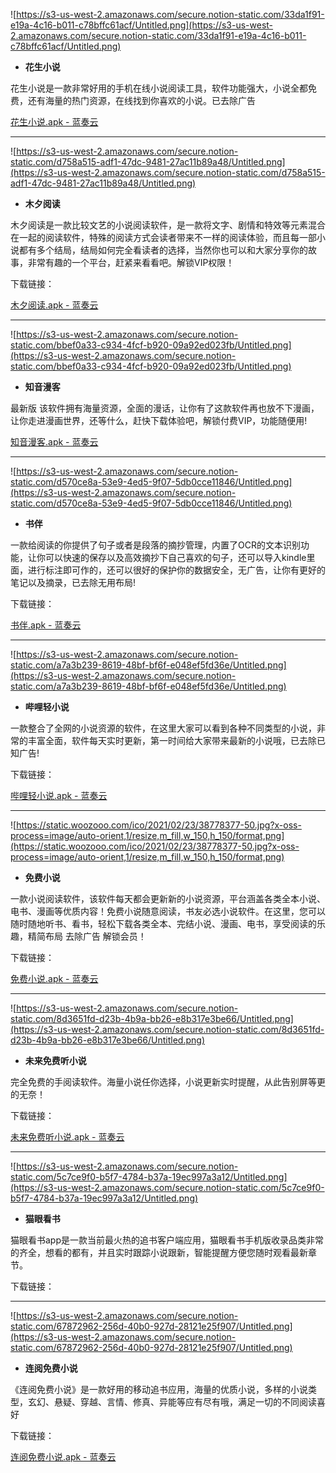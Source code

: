 ![https://s3-us-west-2.amazonaws.com/secure.notion-static.com/33da1f91-e19a-4c16-b011-c78bffc61acf/Untitled.png](https://s3-us-west-2.amazonaws.com/secure.notion-static.com/33da1f91-e19a-4c16-b011-c78bffc61acf/Untitled.png)

- **花生小说**

花生小说是一款非常好用的手机在线小说阅读工具，软件功能强大，小说全都免费，还有海量的热门资源，在线找到你喜欢的小说。已去除广告

[花生小说.apk - 蓝奏云](https://wwe.lanzoui.com/iP3zup6u1zc)

---

![https://s3-us-west-2.amazonaws.com/secure.notion-static.com/d758a515-adf1-47dc-9481-27ac11b89a48/Untitled.png](https://s3-us-west-2.amazonaws.com/secure.notion-static.com/d758a515-adf1-47dc-9481-27ac11b89a48/Untitled.png)

- **木夕阅读**

木夕阅读是一款比较文艺的小说阅读软件，是一款将文字、剧情和特效等元素混合在一起的阅读软件，特殊的阅读方式会读者带来不一样的阅读体验，而且每一部小说都有多个结局，结局如何完全看读者的选择，当然你也可以和大家分享你的故事，非常有趣的一个平台，赶紧来看看吧。解锁VIP权限！

下载链接：

[木夕阅读.apk - 蓝奏云](https://wwe.lanzoui.com/iljwbpcixzi)

---

![https://s3-us-west-2.amazonaws.com/secure.notion-static.com/bbef0a33-c934-4fcf-b920-09a92ed023fb/Untitled.png](https://s3-us-west-2.amazonaws.com/secure.notion-static.com/bbef0a33-c934-4fcf-b920-09a92ed023fb/Untitled.png)

- **知音漫客**

最新版 该软件拥有海量资源，全面的漫话，让你有了这款软件再也放不下漫画，让你走进漫画世界，还等什么，赶快下载体验吧，解锁付费VIP，功能随便用!

[知音漫客.apk - 蓝奏云](https://wwe.lanzoui.com/ih0eJp6u2dg)

---

![https://s3-us-west-2.amazonaws.com/secure.notion-static.com/d570ce8a-53e9-4ed5-9f07-5db0cce11846/Untitled.png](https://s3-us-west-2.amazonaws.com/secure.notion-static.com/d570ce8a-53e9-4ed5-9f07-5db0cce11846/Untitled.png)

- **书伴**

一款给阅读的你提供了句子或者是段落的摘抄管理，内置了OCR的文本识别功能，让你可以快速的保存以及高效摘抄下自己喜欢的句子，还可以导入kindle里面，进行标注即可作的，还可以很好的保护你的数据安全，无广告，让你有更好的笔记以及摘录，已去除无用布局!

下载链接：

[书伴.apk - 蓝奏云](https://wwe.lanzoui.com/iUMRypcla3g)

---

![https://s3-us-west-2.amazonaws.com/secure.notion-static.com/a7a3b239-8619-48bf-bf6f-e048ef5fd36e/Untitled.png](https://s3-us-west-2.amazonaws.com/secure.notion-static.com/a7a3b239-8619-48bf-bf6f-e048ef5fd36e/Untitled.png)

- **哔哩轻小说**

一款整合了全网的小说资源的软件，在这里大家可以看到各种不同类型的小说，非常的丰富全面，软件每天实时更新，第一时间给大家带来最新的小说哦，已去除已知广告!

下载链接：

[哔哩轻小说.apk - 蓝奏云](https://wwe.lanzoui.com/iu9uTp6u1wj)

---

![https://static.woozooo.com/ico/2021/02/23/38778377-50.jpg?x-oss-process=image/auto-orient,1/resize,m_fill,w_150,h_150/format,png](https://static.woozooo.com/ico/2021/02/23/38778377-50.jpg?x-oss-process=image/auto-orient,1/resize,m_fill,w_150,h_150/format,png)

- **免费小说**

一款小说阅读软件，该软件每天都会更新新的小说资源，平台涵盖各类全本小说、电书、漫画等优质内容！免费小说随意阅读，书友必选小说软件。在这里，您可以随时随地听书、看书，轻松下载各类全本、完结小说、漫画、电书，享受阅读的乐趣，精简布局 去除广告 解锁会员！

下载链接：

[免费小说.apk - 蓝奏云](https://wwe.lanzoui.com/i1Corpcm3li)

---

![https://s3-us-west-2.amazonaws.com/secure.notion-static.com/8d3651fd-d23b-4b9a-bb26-e8b317e3be66/Untitled.png](https://s3-us-west-2.amazonaws.com/secure.notion-static.com/8d3651fd-d23b-4b9a-bb26-e8b317e3be66/Untitled.png)

- **未来免费听小说**

完全免费的手阅读软件。海量小说任你选择，小说更新实时提醒，从此告别屏等更的无奈！

下载链接：

[未来免费听小说.apk - 蓝奏云](https://wwe.lanzoui.com/iQ3WSpcsavg)

---

![https://s3-us-west-2.amazonaws.com/secure.notion-static.com/5c7ce9f0-b5f7-4784-b37a-19ec997a3a12/Untitled.png](https://s3-us-west-2.amazonaws.com/secure.notion-static.com/5c7ce9f0-b5f7-4784-b37a-19ec997a3a12/Untitled.png)

- **猫眼看书**

猫眼看书app是一款当前最火热的追书客户端应用，猫眼看书手机版收录品类非常的齐全，想看的都有，并且实时跟踪小说跟新，智能提醒方便您随时观看最新章节。

下载链接：

[](https://wwe.lanzoui.com/idvHDp6u24h)

---

![https://s3-us-west-2.amazonaws.com/secure.notion-static.com/67872962-256d-40b0-927d-28121e25f907/Untitled.png](https://s3-us-west-2.amazonaws.com/secure.notion-static.com/67872962-256d-40b0-927d-28121e25f907/Untitled.png)

- **连阅免费小说**

《连阅免费小说》是一款好用的移动追书应用，海量的优质小说，多样的小说类型，玄幻、悬疑、穿越、言情、修真、异能等应有尽有哦，满足一切的不同阅读喜好

下载链接：

[连阅免费小说.apk - 蓝奏云](https://wwe.lanzoui.com/ic88Rpcwcmd)
